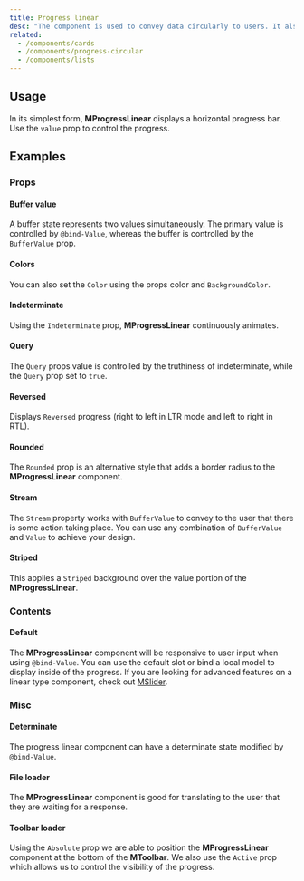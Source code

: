 ```yaml
---
title: Progress linear
desc: "The component is used to convey data circularly to users. It also can be put into an indeterminate state to portray loading."
related:
  - /components/cards
  - /components/progress-circular
  - /components/lists
---
```


## Usage

In its simplest form, **MProgressLinear** displays a horizontal progress bar. Use the `value` prop to control the progress.

<progress-linear-usage></progress-linear-usage>

## Examples

### Props

#### Buffer value

A buffer state represents two values simultaneously. The primary value is controlled by `@bind-Value`, whereas the
buffer is controlled by the `BufferValue` prop.

<masa-example file="Examples.components.progress_linear.BufferValue"></masa-example>

#### Colors

You can also set the `Color` using the props color and `BackgroundColor`.

<masa-example file="Examples.components.progress_linear.Color"></masa-example>

#### Indeterminate

Using the `Indeterminate` prop, **MProgressLinear** continuously animates.

<masa-example file="Examples.components.progress_linear.Indeterminate"></masa-example>

#### Query

The `Query` props value is controlled by the truthiness of indeterminate, while the `Query` prop set to `true`.

<masa-example file="Examples.components.progress_linear.Query"></masa-example>

#### Reversed

Displays `Reversed` progress (right to left in LTR mode and left to right in RTL).

<masa-example file="Examples.components.progress_linear.Reversed"></masa-example>

#### Rounded

The `Rounded` prop is an alternative style that adds a border radius to the **MProgressLinear** component.

<masa-example file="Examples.components.progress_linear.Rounded"></masa-example>

#### Stream

The `Stream` property works with `BufferValue` to convey to the user that there is some action taking place. You can
use any combination of `BufferValue` and `Value` to achieve your design.

<masa-example file="Examples.components.progress_linear.Stream"></masa-example>

#### Striped

This applies a `Striped` background over the value portion of the **MProgressLinear**.

<masa-example file="Examples.components.progress_linear.Striped"></masa-example>

### Contents

#### Default

The **MProgressLinear** component will be responsive to user input when using `@bind-Value`. You can use the default
slot or bind a local model to display inside of the progress. If you are looking for advanced features on a linear type component, check out [MSlider](/components/sliders).

<masa-example file="Examples.components.progress_linear.Default"></masa-example>

### Misc

#### Determinate

The progress linear component can have a determinate state modified by `@bind-Value`.

<masa-example file="Examples.components.progress_linear.Determinate"></masa-example>

#### File loader

The **MProgressLinear** component is good for translating to the user that they are waiting for a response.

<masa-example file="Examples.components.progress_linear.FileLoader"></masa-example>

#### Toolbar loader

Using the `Absolute` prop we are able to position the **MProgressLinear** component at the bottom of the **MToolbar**.
We also use the `Active` prop which allows us to control the visibility of the progress.

<masa-example file="Examples.components.progress_linear.ToolbarLoader"></masa-example>